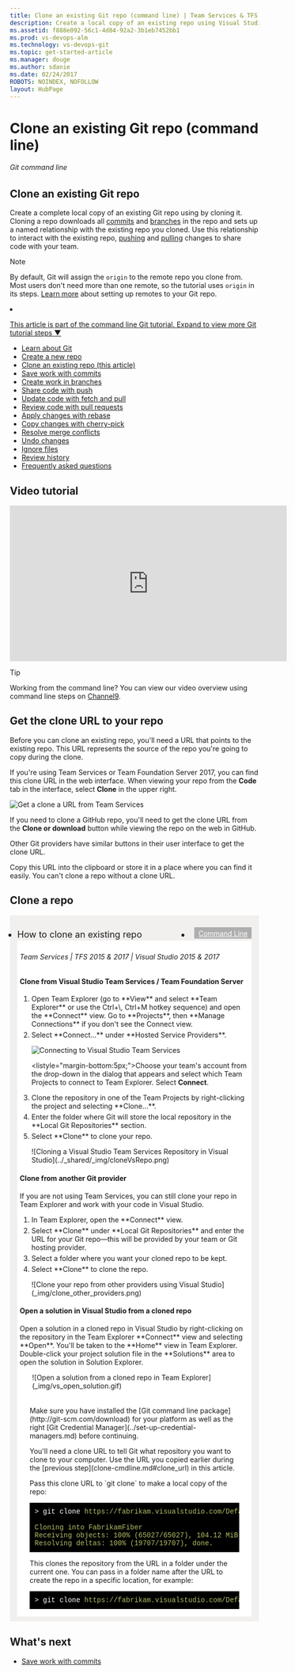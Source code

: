 ```yaml
---
title: Clone an existing Git repo (command line) | Team Services & TFS
description: Create a local copy of an existing repo using Visual Studio or command line clone 
ms.assetid: f888e092-56c1-4d84-92a2-3b1eb7452bb1
ms.prod: vs-devops-alm
ms.technology: vs-devops-git
ms.topic: get-started-article
ms.manager: douge
ms.author: sdanie
ms.date: 02/24/2017
ROBOTS: NOINDEX, NOFOLLOW
layout: HubPage
---
```


# Clone an existing Git repo (command line)

###### Git command line

## Clone an existing Git repo

Create a complete local copy of an existing Git repo using by cloning it. 
Cloning a repo downloads all [commits](commits-cmdline.md) and [branches](branches-cmdline.md) in the repo and sets up a named relationship with the existing repo you cloned.
Use this relationship to interact with the existing repo, [pushing](pushing-cmdline.md) and [pulling](pulling-cmdline.md) changes to share code with your team.

>[!NOTE]
> By default, Git will assign the `origin` to the remote repo you clone from. Most users don't need more than one remote, so the tutorial uses `origin` in its steps. 
> [Learn more](creatingrepo-cmdline.md#remotes) about setting up remotes to your Git repo.

<li><p><a data-toggle="collapse" href="#expando-git-cmdline-tutorial">This article is part of the command line Git tutorial. Expand to view more Git tutorial steps &#x25BC;</a></p>
<div class="collapse" id="expando-git-cmdline-tutorial">
<ul>
<li><a href="gitworkflow-cmdline.md">Learn about Git</a></li>
<li><a href="creatingrepo-cmdline.md">Create a new repo</a></li>
<li><a href="clone-cmdline.md">Clone an existing repo (this article)</a></li>
<li><a href="commits-cmdline.md">Save work with commits</a></li>
<li><a href="branches-cmdline.md">Create work in branches</a></li>
<li><a href="pushing-cmdline.md">Share code with push</a></li>
<li><a href="pulling-cmdline.md">Update code with fetch and pull</a></li>
<li><a href="pullrequest-cmdline.md">Review code with pull requests</a></li>
<li><a href="rebase-cmdline.md">Apply changes with rebase</a></li>
<li><a href="cherry-pick-cmdline.md">Copy changes with cherry-pick</a></li>
<li><a href="merging-cmdline.md">Resolve merge conflicts</a></li>
<li><a href="undo-cmdline.md">Undo changes</a></li>
<li><a href="ignore-files-cmdline.md">Ignore files</a></li>
<li><a href="history-cmdline.md">Review history</a></li>
<li><a href="howto-cmdline.md">Frequently asked questions</a></li>
</ul>
</div>
</li>

## Video tutorial

<iframe src="https://channel9.msdn.com/series/Team-Services-Git-Tutorial/Git-Tutorial-Create-a-Git-repo-in-Visual-Studio-2015/player" width="560" height="315" allowFullScreen frameBorder="0"></iframe>

>[!TIP]
> Working from the command line? You can view our video overview using command line steps on [Channel9](https://channel9.msdn.com/series/Team-Services-Git-Tutorial/Git-Tutorial-Create-a-repo-from-the-command-line).

<a name="clone_url"></a>

## Get the clone URL to your repo

Before you can clone an existing repo, you'll need a URL that points to the existing repo. This URL represents the source of the repo you're going to copy during the clone.

If you're using Team Services or Team Foundation Server 2017, you can find this clone URL in the web interface. 
When viewing your repo from the **Code** tab in the interface, select **Clone** in the upper right.

![Get a clone a URL from Team Services](_img/get_clone_url.gif)

If you need to clone a GitHub repo, you'll need to get the clone URL from the **Clone or download** button while viewing the repo on the web in GitHub. 

Other Git providers have similar buttons in their user interface to get the clone URL. 

Copy this URL into the clipboard or store it in a place where you can find it easily. You can't clone a repo without a clone URL.

## Clone a repo 

<div style="background-color: #f2f0ee;padding-top:10px;padding-bottom:10px;">
<ul class="nav nav-pills" style="padding-right:15px;padding-left:15px;padding-bottom:5px;vertical-align:top;font-size:18px;">
<li style="float:left;" data-toggle="collapse" data-target="#changeexample">How to clone an existing repo</li>
<li style="float: right;"><a style="max-width: 374px;min-width: 120px;vertical-align: top;background-color:#AEAEAE;margin: 0px 0px 0px 8px;min-width:90px;color: #fff;border: solid 2px #AEAEAE;border-radius: 0;padding: 2px 6px 0px 6px;outline-style:none;height:32px;font-size:14px;font-weight:400" data-toggle="pill" href="#cmdline0">Command Line</a></li>
</ul>

<div id="changeexample" class="tab-content collapse in fade" style="background-color: #ffffff;margin-left: 15px;margin-right:15px;padding: 5px 5px 5px 5px;">
<div id="vs0" class="tab-pane fade">
<h6>Team Services | TFS 2015 &amp; 2017 | Visual Studio 2015 &amp; 2017</h6>

<h4>Clone from Visual Studio Team Services / Team Foundation Server</h4>

<ol><li style="margin-bottom:5px;">Open Team Explorer (go to **View** and select **Team Explorer** or use the Ctrl+\, Ctrl+M hotkey sequence) and open the **Connect** view. Go to **Projects**, then **Manage Connections** if you don't see the Connect view.
<li style="margin-bottom:5px;">Select **Connect...** under **Hosted Service Providers**.

   ![Connecting to Visual Studio Team Services](_img/connect_to_vsts_from_vs2015.png)

<listyle="margin-bottom:5px;">Choose your team's account from the drop-down in the dialog that appears and select which Team Projects to connect to Team Explorer. Select **Connect**. 

<li style="margin-bottom:5px;">Clone the repository in one of the Team Projects by right-clicking the project and selecting **Clone...**. 
<li style="margin-bottom:5px;" >Enter the folder where Git will store the local repository in the **Local Git Repositories** section.
<li style="margin-bottom:5px;">Select **Clone** to clone your repo. 

   <P>![Cloning a Visual Studio Team Services Repository in Visual Studio](../_shared/_img/cloneVsRepo.png)</ol>   

<h4>Clone from another Git provider</h4>

<p>If you are not using Team Services, you can still clone your repo in Team Explorer and work with your code in Visual Studio. 
<ol>
<li style="margin-bottom:5px;">In Team Explorer, open the **Connect** view.
<li style="margin-bottom:5px;">Select **Clone** under **Local Git Repositories** and enter the URL for your Git repo&mdash;this will be provided by your team or Git hosting 
provider. 
<li style="margin-bottom:5px;">Select a folder where you want your cloned repo to be kept. 
<li style="margin-bottom:5px;">Select **Clone** to clone the repo.   

   <p>![Clone your repo from other providers using Visual Studio](_img/clone_other_providers.png)</ol>    

<h4>Open a solution in Visual Studio from a cloned repo</h4>

<p>Open a solution in a cloned repo in Visual Studio by right-clicking on the repository in the Team Explorer **Connect** view and selecting **Open**. 
You'll be taken to the **Home** view in Team Explorer. Double-click your project solution file in the **Solutions** area to open the solution in Solution Explorer.</p>

   <p style="padding-left:25px;">![Open a solution from a cloned repo in Team Explorer](_img/vs_open_solution.gif)</P>

</div>

<div class="tab-pane fade in active" id="cmdline0" style="background-color: #ffffff;margin-left: 15px;margin-right:15px;padding: 5px 5px 5px 5px;">

<P>Make sure you have installed the [Git command line package](http://git-scm.com/download) for your platform as well as the 
right [Git Credential Manager](../set-up-credential-managers.md) before continuing.

<P style="margin-bottom:5px;">You'll need a clone URL to tell Git what repository you want to clone to your computer. Use the URL you copied earlier during the [previous step](clone-cmdline.md#clone_url) in this article.

<p style="margin-bottom:5px;">Pass this clone URL to `git clone` to make a local copy of the repo:

<pre style="color:white;background-color:black;font-family:Consolas,Courier,monospace;padding:10px;margin-bottom:5px;">
&gt; git clone <a style="color: #b5bd68;">https://fabrikam.visualstudio.com/DefaultCollection/_git/Fabrikam</a>  

<font color="#b5bd68">Cloning into FabrikamFiber
Receiving objects: 100% (65027/65027), 104.12 MiB | 6.42 MiB/s, done.
Resolving deltas: 100% (19707/19707), done.</font>
</pre>

<P style="margin-bottom:5px;">This clones the repository from the URL in a folder under the current one. You can pass in a folder name after the URL to create the repo in a specific location, for example:

<pre style="color:white;background-color:black;font-family:Consolas,Courier,monospace;padding:10px;margin-bottom:5px;">
&gt; git clone <a style="color: #b5bd68;">https://fabrikam.visualstudio.com/DefaultCollection/_git/Fabrikam</a> C:\Repos\FabrikamFiber</pre> 

</div></div></div>

## What's next

- [Save work with commits](commits-cmdline.md)
